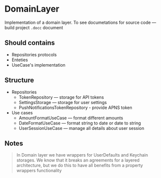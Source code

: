 # DomainLayer

Implementation of a domain layer.
To see documetations for source code — build project `.docc` document

## Should contains
- Repositories protocols
- Enteties
- UseCase's implementation

## Structure
- Repositories
    - TokenRepository — storage for API tokens
    - SettingsStorage — storage for user settings
    - PushNotificationsTokenRepository - provide APNS token
- Use cases
    - AmountFormatUseCase — format different amounts
    - DateFormatUseCase — format string to date or date to string
    - UserSessionUseCase — manage all details about user session


## Notes
> In Domain layer we have wrappers for UserDefaults and Keychain storages. We know that it breaks an agreements for a layered architecture, but we do this to have all benefits from a property wrappers functionality
